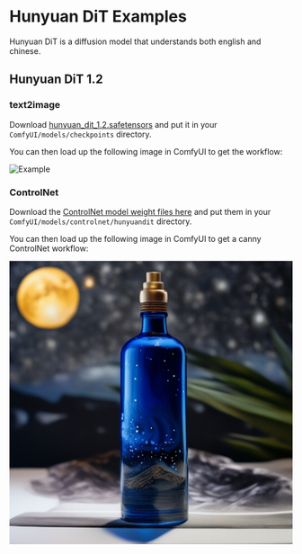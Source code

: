 # Hunyuan DiT Examples

Hunyuan DiT is a diffusion model that understands both english and chinese.

## Hunyuan DiT 1.2

### text2image
Download [hunyuan_dit_1.2.safetensors](https://huggingface.co/comfyanonymous/hunyuan_dit_comfyui/blob/main/hunyuan_dit_1.2.safetensors) and put it in your `ComfyUI/models/checkpoints` directory.

You can then load up the following image in ComfyUI to get the workflow:

![Example](hunyuan_dit_1.2_example.png)

### ControlNet
Download the [ControlNet model weight files here](https://huggingface.co/Tencent-Hunyuan/HYDiT-ControlNet-v1.2/tree/main) and put them in your `ComfyUI/models/controlnet/hunyuandit` directory.

You can then load up the following image in ComfyUI to get a canny ControlNet workflow:

![Example](hunyuan_dit_1.2_controlnet_canny_example.png)
